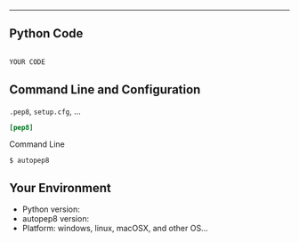 
---

## Python Code
```python

YOUR CODE
```

## Command Line and Configuration
`.pep8`, `setup.cfg`, ...

```ini
[pep8]

```

Command Line
```shell
$ autopep8 
```

## Your Environment
* Python version:
* autopep8 version:
* Platform: windows, linux, macOSX, and other OS...

